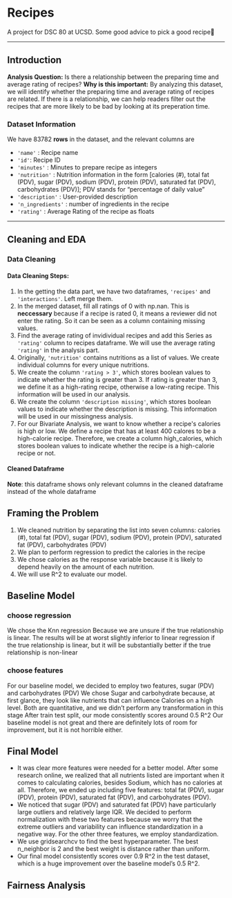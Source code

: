 # Recipes
A project for DSC 80 at UCSD. Some good advice to pick a good recipe💓

---
## Introduction
**Analysis Question:** Is there a relationship between the preparing time and average rating of recipes?
**Why is this important:** By analyzing this dataset, we will identify whether the preparing time and average rating of recipes are related. If there is a relationship, we can help readers filter out the recipes that are more likely to be bad by looking at its preperation time.


### Dataset Information
We have 83782 **rows** in the dataset, and the relevant columns are 
- `'name'` : Recipe name
- `'id'`: Recipe ID
- `'minutes'` : Minutes to prepare recipe as integers
- `'nutrition'` : Nutrition information in the form [calories (#), total fat (PDV), sugar (PDV), sodium (PDV), protein (PDV), saturated fat (PDV), carbohydrates (PDV)]; PDV stands for “percentage of daily value”
- `'description'` : User-provided description
- `'n_ingredients'` : number of ingredients in the recipe
- `'rating'` : Average Rating of the recipe as floats

---

## Cleaning and EDA
### Data Cleaning
#### Data Cleaning Steps: 
1.  In the getting the data part, we have two dataframes, `'recipes'` and `'interactions'`. Left merge them.
2.  In the merged dataset, fill all ratings of 0 with np.nan. This is **neccessary** because if a recipe is rated 0, it means a reviewer did not enter the rating. So it can be seen as a column containing missing values.
3.  Find the average rating of invidividual recipes and add this Series as `'rating'` column to recipes dataframe. We will use the average rating `'rating'` in the analysis part.
4.  Originally, `'nutrition'` contains nutritions as a list of values. We create individual columns for every unique nutritions.
5.  We create the column `'rating > 3'`, which stores boolean values to indicate whether the rating is greater than 3. If rating is greater than 3, we define it as a high-rating recipe, otherwise a low-rating recipe. This information will be used in our analysis. 
6.  We create the column `'description missing'`, which stores boolean values to indicate whether the description is missing. This information will be used in our missingness analysis.
7. For our Bivariate Analysis, we want to know whether a recipe's calories is high or low. We define a recipe that has at least 400 calores to be a high-calorie recipe. Therefore, we create a column high_calories, which stores boolean values to indicate whether the recipe is a high-calorie recipe or not.

#### Cleaned Dataframe
**Note**: this dataframe shows only relevant columns in the cleaned dataframe instead of the whole dataframe

## Framing the Problem
1. We cleaned nutrition by separating the list into seven columns: calories (#), total fat (PDV), sugar (PDV), sodium (PDV), protein (PDV), saturated fat (PDV), carbohydrates (PDV)
2. We plan to perform regression to predict the calories in the recipe
3. We chose calories as the response variable because it is likely to depend heavily on the amount of each nutrition.
4. We will use R^2 to evaluate our model.

## Baseline Model

### choose regression
We chose the Knn regression
Because we are unsure if the true relationship is linear. The results will be at worst slightly inferior to linear regression if the true relationship is linear, but it will be substantially better if the true relationship is non-linear
### choose features
For our baseline model, we decided to employ two features, sugar (PDV) and carbohydrates (PDV)
We chose Sugar and carbohydrate because, at first glance, they look like nutrients that can influence Calories on a high level.
Both are quantitative, and we didn’t perform any transformation in this stage
After train test split, our mode consistently scores around 0.5 R^2
Our baseline model is not great and there are definitely lots of room for improvement, but it is not horrible either.


## Final Model
- It was clear more features were needed for a better model. After some research online, we realized that all nutrients listed are important when it comes to calculating calories, besides Sodium, which has no calories at all. Therefore, we ended up including five features: total fat (PDV), sugar (PDV), protein (PDV), saturated fat (PDV), and carbohydrates (PDV).
- We noticed that sugar (PDV) and saturated fat (PDV) have particularly large outliers and relatively large IQR. We decided to perform normalization with these two features because we worry that the extreme outliers and variability can influence standardization in a negative way. For the other three features, we employ standardization.
- We use gridsearchcv to find the best hyperparameter. The best n_neighbor is 2 and the best weight is distance rather than uniform.
- Our final model consistently scores over 0.9 R^2 in the test dataset, which is a huge improvement over the baseline model’s 0.5 R^2.

## Fairness Analysis
